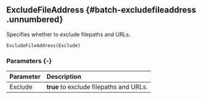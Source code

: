 ## ExcludeFileAddress {#batch-excludefileaddress .unnumbered}

Specifies whether to exclude filepaths and URLs.

```{sql}
ExcludeFileAddress(Exclude)
```

### Parameters {-}

**Parameter** | **Description**
| :-- | :-- |
Exclude | **true** to exclude filepaths and URLs.
